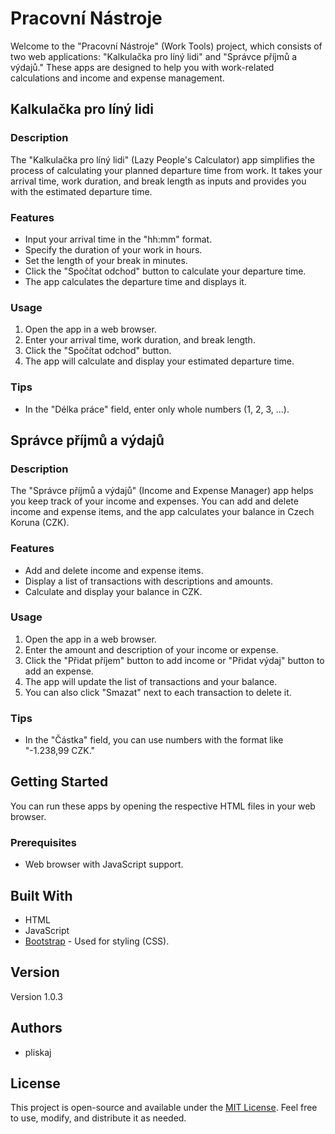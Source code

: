# Pracovní Nástroje

Welcome to the "Pracovní Nástroje" (Work Tools) project, which consists of two web applications: "Kalkulačka pro líný lidi" and "Správce příjmů a výdajů." These apps are designed to help you with work-related calculations and income and expense management.

## Kalkulačka pro líný lidi

### Description

The "Kalkulačka pro líný lidi" (Lazy People's Calculator) app simplifies the process of calculating your planned departure time from work. It takes your arrival time, work duration, and break length as inputs and provides you with the estimated departure time.

### Features

- Input your arrival time in the "hh:mm" format.
- Specify the duration of your work in hours.
- Set the length of your break in minutes.
- Click the "Spočítat odchod" button to calculate your departure time.
- The app calculates the departure time and displays it.

### Usage

1. Open the app in a web browser.
2. Enter your arrival time, work duration, and break length.
3. Click the "Spočítat odchod" button.
4. The app will calculate and display your estimated departure time.

### Tips

- In the "Délka práce" field, enter only whole numbers (1, 2, 3, ...).

## Správce příjmů a výdajů

### Description

The "Správce příjmů a výdajů" (Income and Expense Manager) app helps you keep track of your income and expenses. You can add and delete income and expense items, and the app calculates your balance in Czech Koruna (CZK).

### Features

- Add and delete income and expense items.
- Display a list of transactions with descriptions and amounts.
- Calculate and display your balance in CZK.

### Usage

1. Open the app in a web browser.
2. Enter the amount and description of your income or expense.
3. Click the "Přidat příjem" button to add income or "Přidat výdaj" button to add an expense.
4. The app will update the list of transactions and your balance.
5. You can also click "Smazat" next to each transaction to delete it.

### Tips

- In the "Částka" field, you can use numbers with the format like "-1.238,99 CZK."

## Getting Started

You can run these apps by opening the respective HTML files in your web browser.

### Prerequisites

- Web browser with JavaScript support.

## Built With

- HTML
- JavaScript
- [Bootstrap](https://getbootstrap.com/) - Used for styling (CSS).


## Version

Version 1.0.3

## Authors

- pliskaj

## License

This project is open-source and available under the [MIT License](LICENSE). Feel free to use, modify, and distribute it as needed.
